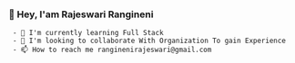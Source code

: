 ### 👋 Hey, I'am Rajeswari Rangineni




     - 🌱 I'm currently learning Full Stack
     - 👯 I'm looking to collaborate With Organization To gain Experience
     - 📫 How to reach me ranginenirajeswari@gmail.com

